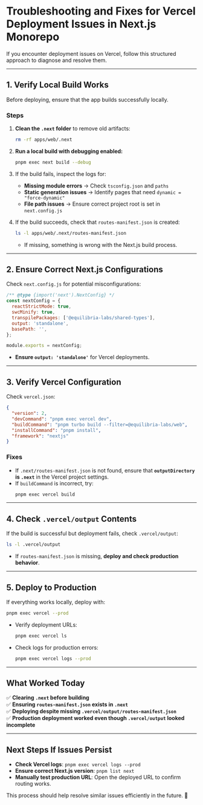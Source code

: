 # Troubleshooting and Fixes for Vercel Deployment Issues in Next.js Monorepo

If you encounter deployment issues on Vercel, follow this structured approach to diagnose and resolve them.

---

## 1. Verify Local Build Works
Before deploying, ensure that the app builds successfully locally.

### Steps
1. **Clean the `.next` folder** to remove old artifacts:
   ```sh
   rm -rf apps/web/.next
   ```

2. **Run a local build with debugging enabled:**
   ```sh
   pnpm exec next build --debug
   ```

3. If the build fails, inspect the logs for:
   - **Missing module errors** → Check `tsconfig.json` and `paths`
   - **Static generation issues** → Identify pages that need `dynamic = "force-dynamic"`
   - **File path issues** → Ensure correct project root is set in `next.config.js`

4. If the build succeeds, check that `routes-manifest.json` is created:
   ```sh
   ls -l apps/web/.next/routes-manifest.json
   ```
   - If missing, something is wrong with the Next.js build process.

---

## 2. Ensure Correct Next.js Configurations
Check `next.config.js` for potential misconfigurations:

```js
/** @type {import('next').NextConfig} */
const nextConfig = {
  reactStrictMode: true,
  swcMinify: true,
  transpilePackages: ['@equilibria-labs/shared-types'],
  output: 'standalone', 
  basePath: '',
};

module.exports = nextConfig;
```
- **Ensure `output: 'standalone'`** for Vercel deployments.

---

## 3. Verify Vercel Configuration
Check `vercel.json`:
```json
{
  "version": 2,
  "devCommand": "pnpm exec vercel dev",
  "buildCommand": "pnpm turbo build --filter=@equilibria-labs/web",
  "installCommand": "pnpm install",
  "framework": "nextjs"
}
```
### Fixes
- If `.next/routes-manifest.json` is not found, ensure that **`outputDirectory` is `.next`** in the Vercel project settings.
- If `buildCommand` is incorrect, try:
  ```sh
  pnpm exec vercel build
  ```

---

## 4. Check `.vercel/output` Contents
If the build is successful but deployment fails, check `.vercel/output`:
```sh
ls -l .vercel/output
```
- If `routes-manifest.json` is missing, **deploy and check production behavior**.

---

## 5. Deploy to Production
If everything works locally, deploy with:
```sh
pnpm exec vercel --prod
```
- Verify deployment URLs:
  ```sh
  pnpm exec vercel ls
  ```
- Check logs for production errors:
  ```sh
  pnpm exec vercel logs --prod
  ```

---

## What Worked Today
✅ **Clearing `.next` before building**  
✅ **Ensuring `routes-manifest.json` exists in `.next`**  
✅ **Deploying despite missing `.vercel/output/routes-manifest.json`**  
✅ **Production deployment worked even though `.vercel/output` looked incomplete**  

---

## Next Steps If Issues Persist
- **Check Vercel logs**: `pnpm exec vercel logs --prod`
- **Ensure correct Next.js version**: `pnpm list next`
- **Manually test production URL**: Open the deployed URL to confirm routing works.

This process should help resolve similar issues efficiently in the future. 🚀